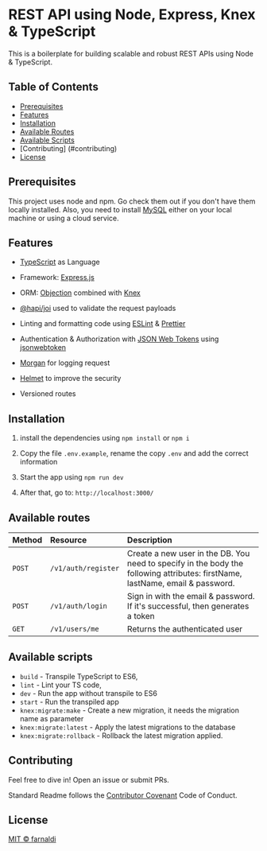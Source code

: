 # REST API using Node, Express, Knex & TypeScript

This is a boilerplate for building scalable and robust REST APIs using Node & TypeScript.

## Table of Contents

- [Prerequisites](#prerequisites)
- [Features](#features)
- [Installation](#installation)
- [Available Routes](#available-routes)
- [Available Scripts](#available-scripts)
- [Contributing] (#contributing)
- [License](#license)

## Prerequisites

This project uses node and npm. Go check them out if you don't have them locally installed. Also, you need to install [MySQL](https://www.mysql.com/) either on your local machine or using a cloud service.

## Features

- [TypeScript](https://www.typescriptlang.org/) as Language

- Framework: [Express.js](https://expressjs.com/)

- ORM: [Objection](https://vincit.github.io/objection.js/) combined with [Knex](http://knexjs.org/)

- [@hapi/joi](https://www.npmjs.com/package/@hapi/joi) used to validate the request payloads

- Linting and formatting code using [ESLint](https://eslint.org/) & [Prettier](https://prettier.io/)

- Authentication & Authorization with [JSON Web Tokens](https://jwt.io/) using [jsonwebtoken](https://www.npmjs.com/package/jsonwebtoken)

- [Morgan](https://github.com/expressjs/morgan) for logging request

- [Helmet](https://helmetjs.github.io/) to improve the security

- Versioned routes

## Installation

1. install the dependencies using `npm install` or `npm i`

2. Copy the file `.env.example`, rename the copy `.env` and add the correct information

3. Start the app using `npm run dev`

4. After that, go to: `http://localhost:3000/`

## Available routes

| Method   | Resource               | Description                                                                                                                                 |
| :------- | :----------------------| :------------------------------------------------------------------------------------------------------------------------------------------ |
| `POST`   | `/v1/auth/register`    | Create a new user in the DB. You need to specify in the body the following attributes: firstName, lastName, email & password.               |
| `POST`   | `/v1/auth/login`       | Sign in with the email & password. If it's successful, then generates a token                                                               |
| `GET`    | `/v1/users/me`         | Returns the authenticated user

## Available scripts

- `build` - Transpile TypeScript to ES6,
- `lint` - Lint your TS code,
- `dev` - Run the app without transpile to ES6
- `start` - Run the transpiled app
- `knex:migrate:make` - Create a new migration, it needs the migration name as parameter
- `knex:migrate:latest` - Apply the latest migrations to the database
- `knex:migrate:rollback` - Rollback the latest migration applied.

## Contributing

Feel free to dive in! Open an issue or submit PRs.

Standard Readme follows the [Contributor Covenant](https://www.contributor-covenant.org/version/1/3/0/) Code of Conduct.

## License

[MIT © farnaldi](https://github.com/farnaldi/node-rest-api-boilerplate/blob/master/LICENSE)
